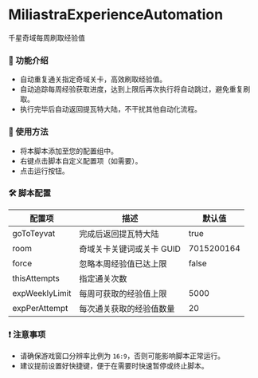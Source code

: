 # MiliastraExperienceAutomation

千星奇域每周刷取经验值

### 🌟 功能介绍

- 自动重复通关指定奇域关卡，高效刷取经验值。
- 自动追踪每周经验获取进度，达到上限后再次执行将自动跳过，避免重复刷取。
- 执行完毕后自动返回提瓦特大陆，不干扰其他自动化流程。

### 📖 使用方法

- 将本脚本添加至您的配置组中。
- 右键点击脚本自定义配置项（如需要）。
- 点击运行按钮。

### 🛠️ 脚本配置

| 配置项         | 描述                      | 默认值     |
| -------------- | ------------------------- | ---------- |
| goToTeyvat     | 完成后返回提瓦特大陆      | true       |
| room           | 奇域关卡关键词或关卡 GUID | 7015200164 |
| force          | 忽略本周经验值已达上限    | false      |
| thisAttempts   | 指定通关次数              |            |
| expWeeklyLimit | 每周可获取的经验值上限    | 5000       |
| expPerAttempt  | 每次通关获取的经验值数量  | 20         |

### ❗ 注意事项

- 请确保游戏窗口分辨率比例为 `16:9`，否则可能影响脚本正常运行。
- 建议提前设置好快捷键，便于在需要时快速暂停或终止脚本。
